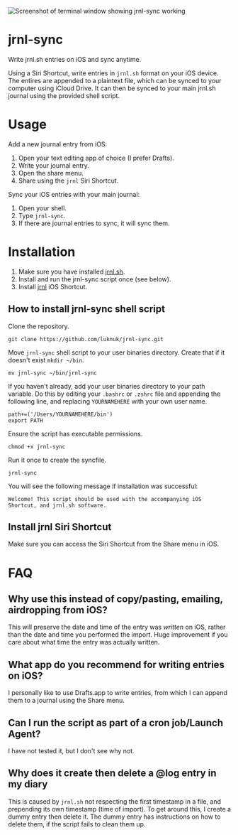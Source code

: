 ![Screenshot of terminal window showing jrnl-sync working](https://repository-images.githubusercontent.com/361320981/8014bf00-a5e1-11eb-9fa4-6850f818b7ff)

# jrnl-sync
Write jrnl.sh entries on iOS and sync anytime.

Using a Siri Shortcut, write entries in `jrnl.sh` format on your iOS device. The entires are appended to a plaintext file, which can be synced to your computer using iCloud Drive. It can then be synced to your main jrnl.sh journal using the provided shell script.

# Usage

Add a new journal entry from iOS:

1. Open your text editing app of choice (I prefer Drafts).
2. Write your journal entry.
3. Open the share menu.
4. Share using the `jrnl` Siri Shortcut.

Sync your iOS entries with your main journal:

1. Open your shell.
2. Type `jrnl-sync`.
3. If there are journal entries to sync, it will sync them.

# Installation

1. Make sure you have installed [jrnl.sh](https://jrnl.sh).
2. Install and run the jrnl-sync script once (see below).
3. Install [jrnl](https://www.icloud.com/shortcuts/167e5cb818b54eb6845df64a4aec1691) iOS Shortcut.

## How to install jrnl-sync shell script

Clone the repository.

    git clone https://github.com/luknuk/jrnl-sync.git

Move `jrnl-sync` shell script to your user binaries directory. Create that if it doesn't exist `mkdir ~/bin`.

    mv jrnl-sync ~/bin/jrnl-sync

If you haven't already, add your user binaries directory to your path variable. Do this by editing your `.bashrc` or `.zshrc` file and appending the following line, and replacing `YOURNAMEHERE` with your own user name.

    path+=('/Users/YOURNAMEHERE/bin')
    export PATH

Ensure the script has executable permissions.

    chmod +x jrnl-sync

Run it once to create the syncfile.

    jrnl-sync

You will see the following message if installation was successful:

    Welcome! This script should be used with the accompanying iOS Shortcut, and jrnl.sh software.

## Install jrnl Siri Shortcut

Make sure you can access the Siri Shortcut from the Share menu in iOS.

# FAQ

## Why use this instead of copy/pasting, emailing, airdropping from iOS?

This will preserve the date and time of the entry was *written* on iOS, rather than the date and time you performed the import. Huge improvement if you care about what time the entry was actually written.

## What app do you recommend for writing entries on iOS?

I personally like to use Drafts.app to write entries, from which I can append them to a journal using the Share menu.

## Can I run the script as part of a cron job/Launch Agent?

I have not tested it, but I don't see why not.

## Why does it create then delete a @log entry in my diary

This is caused by `jrnl.sh` not respecting the first timestamp in a file, and prepending its own timestamp (time of import). To get around this, I create a dummy entry then delete it. The dummy entry has instructions on how to delete them, if the script fails to clean them up.
